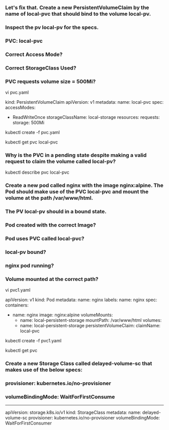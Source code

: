 ### Let's fix that. Create a new PersistentVolumeClaim by the name of local-pvc that should bind to the volume local-pv.
### Inspect the pv local-pv for the specs.
### PVC: local-pvc
### Correct Access Mode?
### Correct StorageClass Used?
### PVC requests volume size = 500Mi?
vi pvc.yaml

kind: PersistentVolumeClaim
apiVersion: v1
metadata:
  name: local-pvc
spec:
  accessModes:
  - ReadWriteOnce
  storageClassName: local-storage
  resources:
    requests:
      storage: 500Mi

kubectl create -f pvc.yaml

kubectl get pvc local-pvc

### Why is the PVC in a pending state despite making a valid request to claim the volume called local-pv?
kubectl describe pvc local-pvc


### Create a new pod called nginx with the image nginx:alpine. The Pod should make use of the PVC local-pvc and mount the volume at the path /var/www/html.
### The PV local-pv should in a bound state.
### Pod created with the correct Image?
### Pod uses PVC called local-pvc?
### local-pv bound?
### nginx pod running?
### Volume mounted at the correct path?

vi pvc1.yaml

apiVersion: v1
kind: Pod
metadata:
  name: nginx
  labels:
    name: nginx
spec:
  containers:
  - name: nginx
    image: nginx:alpine
    volumeMounts:
    - name: local-persistent-storage
      mountPath: /var/www/html
  volumes:
    - name: local-persistent-storage
      persistentVolumeClaim:
        claimName: local-pvc

kubectl create -f pvc1.yaml

kubectl get pvc


### Create a new Storage Class called delayed-volume-sc that makes use of the below specs:
### provisioner: kubernetes.io/no-provisioner
### volumeBindingMode: WaitForFirstConsume

---
apiVersion: storage.k8s.io/v1
kind: StorageClass
metadata:
  name: delayed-volume-sc
provisioner: kubernetes.io/no-provisioner
volumeBindingMode: WaitForFirstConsumer